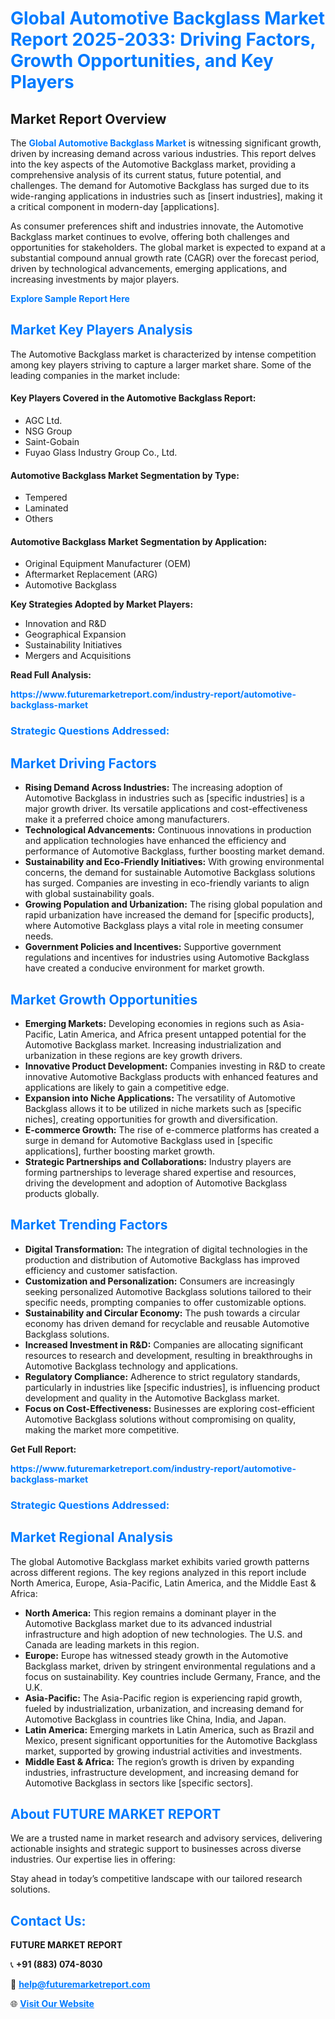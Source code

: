 <h1 style="color: #007BFF;">Global Automotive Backglass Market Report 2025-2033: Driving Factors, Growth Opportunities, and Key Players</h1>

<section id="overview">
<h2>Market Report Overview</h2>
<p>The <a href="https://www.futuremarketreport.com/industry-report/automotive-backglass-market" style="color: #007BFF; text-decoration: none;"><strong>Global Automotive Backglass Market</strong></a> is witnessing significant growth, driven by increasing demand across various industries. This report delves into the key aspects of the Automotive Backglass market, providing a comprehensive analysis of its current status, future potential, and challenges. The demand for Automotive Backglass has surged due to its wide-ranging applications in industries such as [insert industries], making it a critical component in modern-day [applications].</p>
<p>As consumer preferences shift and industries innovate, the Automotive Backglass market continues to evolve, offering both challenges and opportunities for stakeholders. The global market is expected to expand at a substantial compound annual growth rate (CAGR) over the forecast period, driven by technological advancements, emerging applications, and increasing investments by major players.</p>
</section>

<section id="overview">
<p><a href="https://www.futuremarketreport.com/request-sample/reportId=111538" style="color: #007BFF; text-decoration: none;"><strong>Explore Sample Report Here</strong></a></p>
</section>

<section id="key-players">
<h2 style="color: #007BFF;">Market Key Players Analysis</h2>
<p>The Automotive Backglass market is characterized by intense competition among key players striving to capture a larger market share. Some of the leading companies in the market include:</p>
<h4>Key Players Covered in the Automotive Backglass Report:</h4>
<ul><li>AGC Ltd.</li><li>NSG Group</li><li>Saint-Gobain</li><li>Fuyao Glass Industry Group Co., Ltd.</li></ul>
<h4>Automotive Backglass Market Segmentation by Type:</h4>
<ul><li>Tempered</li><li>Laminated</li><li>Others</li></ul>

<h4>Automotive Backglass Market Segmentation by Application:</h4>
<ul><li>Original Equipment Manufacturer (OEM)</li><li>Aftermarket Replacement (ARG)</li><li>Automotive Backglass</li></ul>
<p><strong>Key Strategies Adopted by Market Players:</strong></p>
<ul>
<li>Innovation and R&D</li>
<li>Geographical Expansion</li>
<li>Sustainability Initiatives</li>
<li>Mergers and Acquisitions</li>
</ul>
</section>

<section>
<p><strong>Read Full Analysis: </strong></p><a href="https://www.futuremarketreport.com/industry-report/automotive-backglass-market" style="color: #007BFF; text-decoration: none;"><strong>https://www.futuremarketreport.com/industry-report/automotive-backglass-market</strong></a>
<h3 style="color: #007BFF;">Strategic Questions Addressed:</h3>
</section>

<section id="driving-factors">
<h2 style="color: #007BFF;">Market Driving Factors</h2>
<ul>
<li><strong>Rising Demand Across Industries:</strong> The increasing adoption of Automotive Backglass in industries such as [specific industries] is a major growth driver. Its versatile applications and cost-effectiveness make it a preferred choice among manufacturers.</li>
<li><strong>Technological Advancements:</strong> Continuous innovations in production and application technologies have enhanced the efficiency and performance of Automotive Backglass, further boosting market demand.</li>
<li><strong>Sustainability and Eco-Friendly Initiatives:</strong> With growing environmental concerns, the demand for sustainable Automotive Backglass solutions has surged. Companies are investing in eco-friendly variants to align with global sustainability goals.</li>
<li><strong>Growing Population and Urbanization:</strong> The rising global population and rapid urbanization have increased the demand for [specific products], where Automotive Backglass plays a vital role in meeting consumer needs.</li>
<li><strong>Government Policies and Incentives:</strong> Supportive government regulations and incentives for industries using Automotive Backglass have created a conducive environment for market growth.</li>
</ul>
</section>

<section id="growth-opportunities">
<h2 style="color: #007BFF;">Market Growth Opportunities</h2>
<ul>
<li><strong>Emerging Markets:</strong> Developing economies in regions such as Asia-Pacific, Latin America, and Africa present untapped potential for the Automotive Backglass market. Increasing industrialization and urbanization in these regions are key growth drivers.</li>
<li><strong>Innovative Product Development:</strong> Companies investing in R&D to create innovative Automotive Backglass products with enhanced features and applications are likely to gain a competitive edge.</li>
<li><strong>Expansion into Niche Applications:</strong> The versatility of Automotive Backglass allows it to be utilized in niche markets such as [specific niches], creating opportunities for growth and diversification.</li>
<li><strong>E-commerce Growth:</strong> The rise of e-commerce platforms has created a surge in demand for Automotive Backglass used in [specific applications], further boosting market growth.</li>
<li><strong>Strategic Partnerships and Collaborations:</strong> Industry players are forming partnerships to leverage shared expertise and resources, driving the development and adoption of Automotive Backglass products globally.</li>
</ul>
</section>

<section id="trending-factors">
<h2 style="color: #007BFF;">Market Trending Factors</h2>
<ul>
<li><strong>Digital Transformation:</strong> The integration of digital technologies in the production and distribution of Automotive Backglass has improved efficiency and customer satisfaction.</li>
<li><strong>Customization and Personalization:</strong> Consumers are increasingly seeking personalized Automotive Backglass solutions tailored to their specific needs, prompting companies to offer customizable options.</li>
<li><strong>Sustainability and Circular Economy:</strong> The push towards a circular economy has driven demand for recyclable and reusable Automotive Backglass solutions.</li>
<li><strong>Increased Investment in R&D:</strong> Companies are allocating significant resources to research and development, resulting in breakthroughs in Automotive Backglass technology and applications.</li>
<li><strong>Regulatory Compliance:</strong> Adherence to strict regulatory standards, particularly in industries like [specific industries], is influencing product development and quality in the Automotive Backglass market.</li>
<li><strong>Focus on Cost-Effectiveness:</strong> Businesses are exploring cost-efficient Automotive Backglass solutions without compromising on quality, making the market more competitive.</li>
</ul>
</section>

<section>
<p><strong>Get Full Report: </strong></p><a href="https://www.futuremarketreport.com/industry-report/automotive-backglass-market" style="color: #007BFF; text-decoration: none;"><strong>https://www.futuremarketreport.com/industry-report/automotive-backglass-market</strong></a>
<h3 style="color: #007BFF;">Strategic Questions Addressed:</h3>
</section>


<section id="regional-analysis">
<h2 style="color: #007BFF;">Market Regional Analysis</h2>
<p>The global Automotive Backglass market exhibits varied growth patterns across different regions. The key regions analyzed in this report include North America, Europe, Asia-Pacific, Latin America, and the Middle East & Africa:</p>
<ul>
<li><strong>North America:</strong> This region remains a dominant player in the Automotive Backglass market due to its advanced industrial infrastructure and high adoption of new technologies. The U.S. and Canada are leading markets in this region.</li>
<li><strong>Europe:</strong> Europe has witnessed steady growth in the Automotive Backglass market, driven by stringent environmental regulations and a focus on sustainability. Key countries include Germany, France, and the U.K.</li>
<li><strong>Asia-Pacific:</strong> The Asia-Pacific region is experiencing rapid growth, fueled by industrialization, urbanization, and increasing demand for Automotive Backglass in countries like China, India, and Japan.</li>
<li><strong>Latin America:</strong> Emerging markets in Latin America, such as Brazil and Mexico, present significant opportunities for the Automotive Backglass market, supported by growing industrial activities and investments.</li>
<li><strong>Middle East & Africa:</strong> The region’s growth is driven by expanding industries, infrastructure development, and increasing demand for Automotive Backglass in sectors like [specific sectors].</li>
</ul>
</section>

<footer>
<h2 style="color: #007BFF;">About FUTURE MARKET REPORT</h2>
<p>We are a trusted name in market research and advisory services, delivering actionable insights and strategic support to businesses across diverse industries. Our expertise lies in offering:</p>

<p>Stay ahead in today’s competitive landscape with our tailored research solutions.</p>

<h2 style="color: #007BFF;">Contact Us:</h2>
<p><strong>FUTURE MARKET REPORT</strong></p>
<p>📞 <strong>+91 (883) 074-8030</strong></p>
<p>📧 <strong><a href="mailto:help@futuremarketreport.com" style="color: #007BFF;">help@futuremarketreport.com</a></strong></p>
<p>🌐 <strong><a href="https://www.futuremarketreport.com/" style="color: #007BFF;">Visit Our Website</a></strong></p>
</footer>